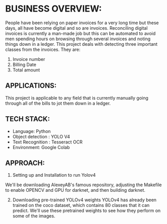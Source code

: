 # BUSINESS OVERVIEW:
People have been relying on paper invoices for a very long time but these days, all
have become digital and so are invoices. Reconciling digital invoices is currently a man-made
job but this can be automated to avoid men spending hours on browsing through several
invoices and noting things down in a ledger. This project deals with detecting three
important classes from the invoices. They are:
1. Invoice number
2. Billing Date
3. Total amount

## APPLICATIONS:

This project is applicable to any field that is currently manually going through all of the bills to jot them down in a ledger. 

## TECH STACK:

- Language: Python
- Object detection : YOLO V4
- Text Recognition : Tesseract OCR
- Environment: Google Colab

## APPROACH:

1. Setting up and Installation to run Yolov4

We'll be downloading AlexeyAB's famous repository, adjusting the Makefile to enable OPENCV and GPU for darknet, and then building darknet. 

2. Downloading pre-trained YOLOv4 weights
YOLOv4 has already been trained on the coco dataset, which contains 80 classes that it can predict.
We'll use these pretrained weights to see how they perform on some of the images. 
